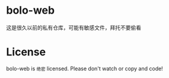 # bolo-web
这是很久以前的私有仓库，可能有敏感文件，拜托不要偷看

# License
bolo-web is `绝密` licensed. Please don't watch or copy and code!
